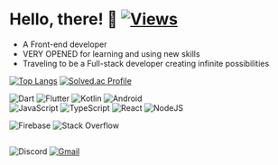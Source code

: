 # Hello, there! 👋 [![Views](https://hits.seeyoufarm.com/api/count/incr/badge.svg?url=https%3A%2F%2Fgithub.com%2FWhiteKr%2F&count_bg=%2379C83D&title_bg=%23555555&icon=github.svg&icon_color=%23E7E7E7&title=Views&edge_flat=false)](https://github.com/WhiteKr)

- A Front-end developer
- VERY OPENED for learning and using new skills
- Traveling to be a Full-stack developer creating infinite possibilities

[![Top Langs](https://github-readme-stats.vercel.app/api/top-langs/?username=WhiteKr&layout=compact)](https://github.com/WhiteKr)
[![Solved.ac Profile](http://mazassumnida.wtf/api/v2/generate_badge?boj=WhiteKr)](https://solved.ac/WhiteKr)

![Dart](https://img.shields.io/badge/Dart-0175C2?style=for-the-badge&logo=dart&logoColor=white)
![Flutter](https://img.shields.io/badge/flutter-02569B?style=for-the-badge&logo=flutter&logoColor=white)
![Kotlin](https://img.shields.io/badge/kotlin-%230095D5.svg?style=for-the-badge&logo=kotlin&logoColor=white)
![Android](https://img.shields.io/badge/Android-3DDC84?style=for-the-badge&logo=android&logoColor=white)\
![JavaScript](https://img.shields.io/badge/javascript-%23323330.svg?style=for-the-badge&logo=javascript&logoColor=%23F7DF1E)
![TypeScript](https://img.shields.io/badge/typescript-%23007ACC.svg?style=for-the-badge&logo=typescript&logoColor=white)
![React](https://img.shields.io/badge/react-%2320232a.svg?style=for-the-badge&logo=react&logoColor=%2361DAFB)
![NodeJS](https://img.shields.io/badge/node.js-6DA55F?style=for-the-badge&logo=node.js&logoColor=white)

![Firebase](https://img.shields.io/badge/firebase-%23039BE5.svg?style=for-the-badge&logo=firebase)
![Stack Overflow](https://img.shields.io/badge/-Stackoverflow-FE7A16?style=for-the-badge&logo=stack-overflow&logoColor=white)

##

![Discord](https://img.shields.io/badge/whitekr-%237289DA.svg?style=for-the-badge&logo=discord&logoColor=white)
<a href="mailto:hanjisu2215g@gmail.com">
  ![Gmail](https://img.shields.io/badge/Gmail-D14836?style=for-the-badge&logo=gmail&logoColor=white)
</a>
